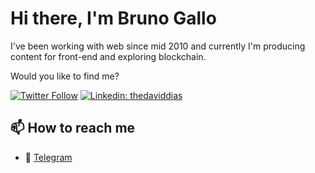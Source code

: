 # Hi there, I'm Bruno Gallo
I've been working with web since mid 2010 and currently I'm producing content for front-end and exploring blockchain. 

Would you like to find me?

[![Twitter Follow](https://img.shields.io/twitter/follow/obgallo?label=Follow)](https://twitter.com/obgallo)
[![Linkedin: thedaviddias](https://img.shields.io/badge/-Bruno%20DiGallo-blue?style=flat-square&logo=Linkedin&logoColor=white&link=https://www.linkedin.com/in/obgallo/)](https://www.linkedin.com/in/obgallo/)


## 📫 How to reach me

* 💬 [Telegram](https://t.me/obgallo)
